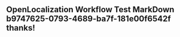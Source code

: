 <properties
ms.topic="hero-topic"
ms.test1="hero-topic"
ms.test2="test"/>

## OpenLocalization Workflow Test MarkDown b9747625-0793-4689-ba7f-181e00f6542f thanks!
